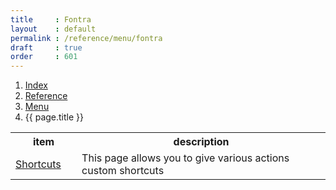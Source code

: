 ```yaml
---
title     : Fontra
layout    : default
permalink : /reference/menu/fontra
draft     : true
order     : 601
---
```


<nav aria-label="breadcrumb">
  <ol class="breadcrumb small">
    <li class="breadcrumb-item"><a href="{{ site.url }}">Index</a></li>
    <li class="breadcrumb-item"><a href="{{ site.url }}/reference">Reference</a></li>
    <li class="breadcrumb-item"><a href="{{ site.url }}/reference/menu">Menu</a></li>
    <li class="breadcrumb-item active" aria-current="page">{{ page.title }}</li>
  </ol>
</nav>

<table class='table table-hover'>
<tr>
<th width='20%'>item</th>
<th width='75%'>description</th>
</tr>
<tr>
<td><a href='{{ site.url }}/reference/menu/fontra/shortcuts'>Shortcuts</a></td>
<td>This page allows you to give various actions custom shortcuts</td>
</tr>
</table>
